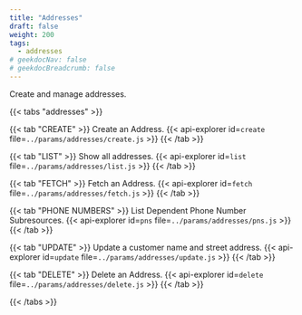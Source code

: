 ```yaml
---
title: "Addresses"
draft: false
weight: 200
tags:
  - addresses
# geekdocNav: false
# geekdocBreadcrumb: false
---
```


Create and manage addresses.

{{< tabs "addresses" >}}

{{< tab "CREATE" >}}
Create an Address.
{{< api-explorer id=`create` file=`../params/addresses/create.js` >}}
{{< /tab >}}

{{< tab "LIST" >}}
Show all addresses.
{{< api-explorer id=`list` file=`../params/addresses/list.js` >}}
{{< /tab >}}

{{< tab "FETCH" >}}
Fetch an Address.
{{< api-explorer id=`fetch` file=`../params/addresses/fetch.js` >}}
{{< /tab >}}

{{< tab "PHONE NUMBERS" >}}
List Dependent Phone Number Subresources.
{{< api-explorer id=`pns` file=`../params/addresses/pns.js` >}}
{{< /tab >}}

{{< tab "UPDATE" >}}
Update a customer name and street address.
{{< api-explorer id=`update` file=`../params/addresses/update.js` >}}
{{< /tab >}}

{{< tab "DELETE" >}}
Delete an Address.
{{< api-explorer id=`delete` file=`../params/addresses/delete.js` >}}
{{< /tab >}}

{{< /tabs >}}
